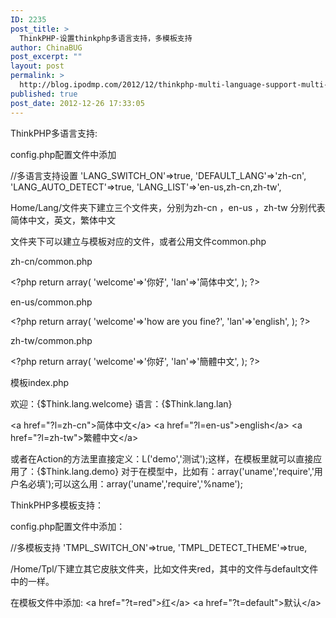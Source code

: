 ```yaml
---
ID: 2235
post_title: >
  ThinkPHP-设置thinkphp多语言支持，多模板支持
author: ChinaBUG
post_excerpt: ""
layout: post
permalink: >
  http://blog.ipodmp.com/2012/12/thinkphp-multi-language-support-multi-template-support.html
published: true
post_date: 2012-12-26 17:33:05
---
```

ThinkPHP多语言支持:

config.php配置文件中添加

//多语言支持设置
'LANG_SWITCH_ON'=&gt;true,
'DEFAULT_LANG'=&gt;'zh-cn',
'LANG_AUTO_DETECT'=&gt;true,
'LANG_LIST'=&gt;'en-us,zh-cn,zh-tw',

Home/Lang/文件夹下建立三个文件夹，分别为zh-cn ，en-us ，zh-tw 分别代表简体中文，英文，繁体中文

文件夹下可以建立与模板对应的文件，或者公用文件common.php

zh-cn/common.php

&lt;?php
return array(
'welcome'=&gt;'你好',
'lan'=&gt;'简体中文',
);
?&gt;

en-us/common.php

&lt;?php
return array(
'welcome'=&gt;'how are you fine?',
'lan'=&gt;'english',
);
?&gt;

zh-tw/common.php

&lt;?php
return array(
'welcome'=&gt;'你好',
'lan'=&gt;'簡體中文',
);
?&gt;

模板index.php

欢迎：{$Think.lang.welcome} 语言：{$Think.lang.lan}

&lt;a href="?l=zh-cn"&gt;简体中文&lt;/a&gt;
&lt;a href="?l=en-us"&gt;english&lt;/a&gt;
&lt;a href="?l=zh-tw"&gt;繁體中文&lt;/a&gt;

或者在Action的方法里直接定义：L('demo','测试');这样，在模板里就可以直接应用了：{$Think.lang.demo}
对于在模型中，比如有：array('uname','require','用户名必填');可以这么用：array('uname','require','%name');


ThinkPHP多模板支持：

config.php配置文件中添加：

//多模板支持
'TMPL_SWITCH_ON'=&gt;true,
'TMPL_DETECT_THEME'=&gt;true,

/Home/Tpl/下建立其它皮肤文件夹，比如文件夹red，其中的文件与default文件中的一样。

在模板文件中添加:
&lt;a href="?t=red"&gt;红&lt;/a&gt;
&lt;a href="?t=default"&gt;默认&lt;/a&gt;